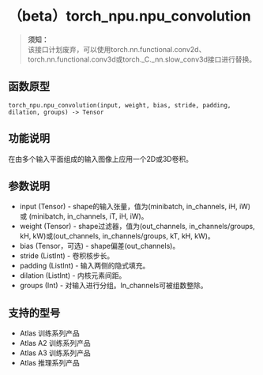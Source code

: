 # （beta）torch_npu.npu_convolution

>**须知：**<br>
>该接口计划废弃，可以使用torch.nn.functional.conv2d、torch.nn.functional.conv3d或torch._C._nn.slow_conv3d接口进行替换。

## 函数原型

```
torch_npu.npu_convolution(input, weight, bias, stride, padding, dilation, groups) -> Tensor
```

## 功能说明

在由多个输入平面组成的输入图像上应用一个2D或3D卷积。

## 参数说明

- input (Tensor) - shape的输入张量，值为(minibatch, in_channels, iH, iW)或 (minibatch, in_channels, iT, iH, iW)。
- weight (Tensor) - shape过滤器，值为(out_channels, in_channels/groups, kH, kW)或(out_channels, in_channels/groups, kT, kH, kW)。
- bias (Tensor，可选) - shape偏差(out_channels)。
- stride (ListInt) - 卷积核步长。
- padding (ListInt) - 输入两侧的隐式填充。
- dilation (ListInt) - 内核元素间距。
- groups (Int) - 对输入进行分组。In_channels可被组数整除。

## 支持的型号

- <term>Atlas 训练系列产品</term>
- <term>Atlas A2 训练系列产品</term>
- <term>Atlas A3 训练系列产品</term>
- <term>Atlas 推理系列产品</term>

